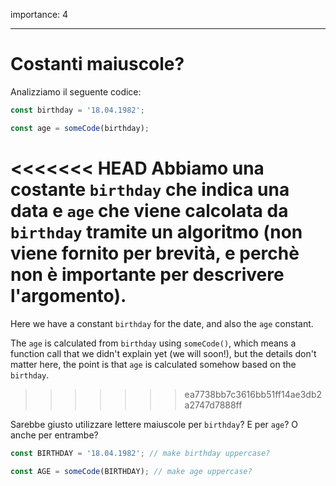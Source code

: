 importance: 4

---

# Costanti maiuscole?

Analizziamo il seguente codice:

```js
const birthday = '18.04.1982';

const age = someCode(birthday);
```

<<<<<<< HEAD
Abbiamo una costante `birthday` che indica una data e  `age` che viene calcolata da `birthday` tramite un algoritmo (non viene fornito per brevità, e perchè non è importante per descrivere l'argomento).
=======
Here we have a constant `birthday` for the date, and also the `age` constant.

The `age` is calculated from `birthday` using `someCode()`, which means a function call that we didn't explain yet (we will soon!), but the details don't matter here, the point is that `age` is calculated somehow based on the `birthday`.
>>>>>>> ea7738bb7c3616bb51ff14ae3db2a2747d7888ff

Sarebbe giusto utilizzare lettere maiuscole per `birthday`? E per `age`? O anche per entrambe?

```js
const BIRTHDAY = '18.04.1982'; // make birthday uppercase?

const AGE = someCode(BIRTHDAY); // make age uppercase?
```

